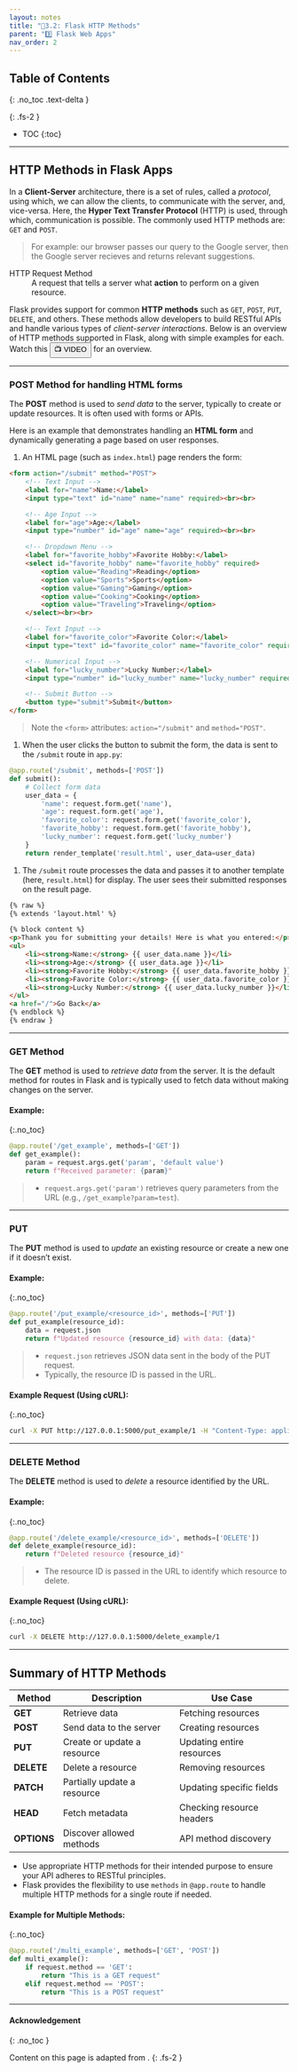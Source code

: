 ```yaml
---
layout: notes
title: "📓3.2: Flask HTTP Methods" 
parent: "3️⃣ Flask Web Apps"
nav_order: 2
---
```


## Table of Contents
{: .no_toc .text-delta }

{: .fs-2 }
- TOC
{:toc}

---
## HTTP Methods in Flask Apps

In a **Client-Server** architecture, there is a set of rules, called a _protocol_, using which, we can allow the clients, to communicate with the server, and, vice-versa. Here, the **Hyper Text Transfer Protocol** (HTTP) is used, through which, communication is possible. The commonly used HTTP methods are: `GET` and `POST`.
> For example: our browser passes our query to the Google server, then the Google server recieves and returns relevant suggestions.

<html>
<dl>
  <dt>HTTP Request Method</dt>
  <dd>A request that tells a server what <strong>action</strong> to perform on a given resource.
  </dd>
</dl>
</html>

Flask provides support for common **HTTP methods** such as `GET`, `POST`, `PUT`, `DELETE`, and others. These methods allow developers to build RESTful APIs and handle various types of _client-server interactions_. Below is an overview of HTTP methods supported in Flask, along with simple examples for each. Watch this <a href="https://www.youtube.com/watch?v=tkfVQK6UxDI" target="_blank"><button class="btn">📺 VIDEO</button></a> for an overview. 

---

### POST Method for handling HTML forms

The **POST** method is used to _send data_ to the server, typically to create or update resources. It is often used with forms or APIs.

Here is an example that demonstrates handling an **HTML form** and dynamically generating a page based on user responses.

1. An HTML page (such as `index.html`) page renders the form:
  ```html
  <form action="/submit" method="POST">
      <!-- Text Input -->
      <label for="name">Name:</label>
      <input type="text" id="name" name="name" required><br><br>
  
      <!-- Age Input -->
      <label for="age">Age:</label>
      <input type="number" id="age" name="age" required><br><br>
  
      <!-- Dropdown Menu -->
      <label for="favorite_hobby">Favorite Hobby:</label>
      <select id="favorite_hobby" name="favorite_hobby" required>
          <option value="Reading">Reading</option>
          <option value="Sports">Sports</option>
          <option value="Gaming">Gaming</option>
          <option value="Cooking">Cooking</option>
          <option value="Traveling">Traveling</option>
      </select><br><br>
  
      <!-- Text Input -->
      <label for="favorite_color">Favorite Color:</label>
      <input type="text" id="favorite_color" name="favorite_color" required><br><br>
  
      <!-- Numerical Input -->
      <label for="lucky_number">Lucky Number:</label>
      <input type="number" id="lucky_number" name="lucky_number" required><br><br>
  
      <!-- Submit Button -->
      <button type="submit">Submit</button>
  </form>
  ```
  > Note the `<form>` attributes: `action="/submit"` and `method="POST"`.
1. When the user clicks the button to submit the form, the data is sent to the `/submit` route in `app.py`:
  ```python
  @app.route('/submit', methods=['POST'])
  def submit():
      # Collect form data
      user_data = {
          'name': request.form.get('name'),
          'age': request.form.get('age'),
          'favorite_color': request.form.get('favorite_color'),
          'favorite_hobby': request.form.get('favorite_hobby'),
          'lucky_number': request.form.get('lucky_number')
      }
      return render_template('result.html', user_data=user_data)
  ```
1. The `/submit` route processes the data and passes it to another template (here, `result.html`) for display. The user sees their submitted responses on the result page.
```html
{% raw %}
{% extends 'layout.html' %}

{% block content %}
<p>Thank you for submitting your details! Here is what you entered:</p>
<ul>
    <li><strong>Name:</strong> {{ user_data.name }}</li>
    <li><strong>Age:</strong> {{ user_data.age }}</li>
    <li><strong>Favorite Hobby:</strong> {{ user_data.favorite_hobby }}</li>
    <li><strong>Favorite Color:</strong> {{ user_data.favorite_color }}</li>
    <li><strong>Lucky Number:</strong> {{ user_data.lucky_number }}</li>
</ul>
<a href="/">Go Back</a>
{% endblock %}
{% endraw }
```

--- 

### GET Method

The **GET** method is used to _retrieve data_ from the server. It is the default method for routes in Flask and is typically used to fetch data without making changes on the server.

#### Example:
{:.no_toc}

```python
@app.route('/get_example', methods=['GET'])
def get_example():
    param = request.args.get('param', 'default value')
    return f"Received parameter: {param}"
```
> - `request.args.get('param')` retrieves query parameters from the URL (e.g., `/get_example?param=test`).

---

### PUT

The **PUT** method is used to _update_ an existing resource or create a new one if it doesn’t exist.

#### Example:
{:.no_toc}

```python
@app.route('/put_example/<resource_id>', methods=['PUT'])
def put_example(resource_id):
    data = request.json
    return f"Updated resource {resource_id} with data: {data}"
```
> - `request.json` retrieves JSON data sent in the body of the PUT request.
> - Typically, the resource ID is passed in the URL.

#### Example Request (Using cURL):
{:.no_toc}
```bash
curl -X PUT http://127.0.0.1:5000/put_example/1 -H "Content-Type: application/json" -d '{"key": "value"}'
```

---

### DELETE Method

The **DELETE** method is used to _delete_ a resource identified by the URL.

#### Example:
{:.no_toc}

```python
@app.route('/delete_example/<resource_id>', methods=['DELETE'])
def delete_example(resource_id):
    return f"Deleted resource {resource_id}"
```
> - The resource ID is passed in the URL to identify which resource to delete.

#### Example Request (Using cURL):
{:.no_toc}
```bash
curl -X DELETE http://127.0.0.1:5000/delete_example/1
```

---

## Summary of HTTP Methods

| Method      | Description                 | Use Case                  |
| ----------- | --------------------------- | ------------------------- |
| **GET**     | Retrieve data               | Fetching resources        |
| **POST**    | Send data to the server     | Creating resources        |
| **PUT**     | Create or update a resource | Updating entire resources |
| **DELETE**  | Delete a resource           | Removing resources        |
| **PATCH**   | Partially update a resource | Updating specific fields  |
| **HEAD**    | Fetch metadata              | Checking resource headers |
| **OPTIONS** | Discover allowed methods    | API method discovery      |


- Use appropriate HTTP methods for their intended purpose to ensure your API adheres to RESTful principles.
- Flask provides the flexibility to use `methods` in `@app.route` to handle multiple HTTP methods for a single route if needed.

#### Example for Multiple Methods:
{:.no_toc}

```python
@app.route('/multi_example', methods=['GET', 'POST'])
def multi_example():
    if request.method == 'GET':
        return "This is a GET request"
    elif request.method == 'POST':
        return "This is a POST request"
```


---

#### Acknowledgement
{: .no_toc }

Content on this page is adapted from []().
{: .fs-2 }
